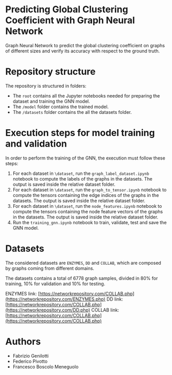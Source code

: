 # Predicting Global Clustering Coefficient with Graph Neural Network
Graph Neural Network to predict the global clustering coefficient on graphs of different sizes and verify its accuracy with respect to the ground truth.

# Repository structure
The repository is structured in folders:
-  The `root` contains all the Jupyter notebooks needed for preparing the dataset and training the GNN model.
-  The `/model` folder contains the trained model.
-  The `/datasets` folder contains the all the datasets folder.

# Execution steps for model training and validation
In order to perform the training of the GNN, the execution must follow these steps:
1.  For each dataset in `\dataset`, run the `graph_label_dataset.ipynb` notebook to compute the labels of the graphs in the datasets. The output is saved inside the relative dataset folder.
2.  For each dataset in `\dataset`, run the `graph_to_tensor.ipynb` notebook to compute the tensors containing the edge indices of the graphs in the datasets. The output is saved inside the relative dataset folder.
3.  For each dataset in `\dataset`, run the `node_features.ipynb` notebook to compute the tensors containing the node feature vectors of the graphs in the datasets. The output is saved inside the relative dataset folder.
4.  Run the `training_gnn.ipynb` notebook to train, validate, test and save the GNN model.

# Datasets
The considered datasets are `ENZYMES`, `DD` and `COLLAB`, which are composed by graphs coming from different domains.

The datasets contains a total of 6778 graph samples, divided in 80% for training, 10% for validation and 10% for testing.

ENZYMES link: [https://networkrepository.com/COLLAB.php](https://networkrepository.com/ENZYMES.php)
DD link: [https://networkrepository.com/COLLAB.php](https://networkrepository.com/DD.php)
COLLAB link: [https://networkrepository.com/COLLAB.php](https://networkrepository.com/COLLAB.php)

# Authors
-  Fabrizio Genilotti
-  Federico Pivotto
-  Francesco Boscolo Meneguolo
